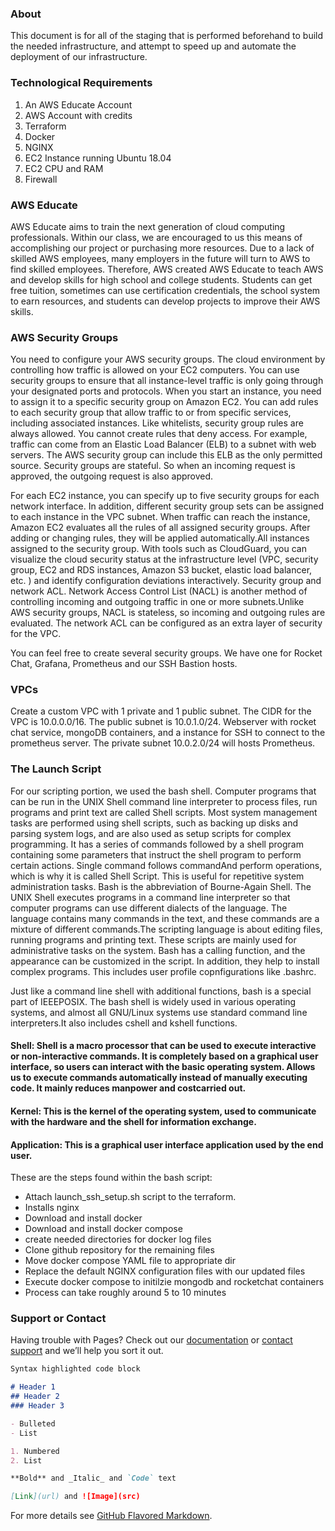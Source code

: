 ### About

This document is for all of the staging that is performed beforehand to build the needed infrastructure, and attempt to speed up and automate the deployment of our infrastructure.

### Technological Requirements

1. An AWS Educate Account
2. AWS Account with credits
3. Terraform
4. Docker
5. NGINX
6. EC2 Instance running Ubuntu 18.04
7. EC2 CPU and RAM
8. Firewall

### AWS Educate

AWS Educate aims to train the next generation of cloud computing professionals. Within our class, we are encouraged to us this means of accomplishing our project or purchasing more resources. Due to a lack of skilled AWS employees, many employers in the future will turn to AWS to find skilled employees. Therefore, AWS created AWS Educate to teach AWS and develop skills for high school and college students. Students can get free tuition, sometimes can use certification credentials, the school system to earn resources, and students can develop projects to improve their AWS skills.

### AWS Security Groups

  You need to configure your AWS security groups. The cloud environment by controlling how traffic is allowed on your EC2 computers. You can use security groups to ensure that all instance-level traffic is only going through your designated ports and protocols. When you start an instance, you need to assign it to a specific security group on Amazon EC2. You can add rules to each security group that allow traffic to or from specific services, including associated instances. Like whitelists, security group rules are always allowed. You cannot create rules that deny access. For example, traffic can come from an Elastic Load Balancer (ELB) to a subnet with web servers. The AWS security group can include this ELB as the only permitted source. Security groups are stateful. So when an incoming request is approved, the outgoing request is also approved. 
  
  For each EC2 instance, you can specify up to five security groups for each network interface.  In addition, different security group sets can be assigned to each instance in the VPC subnet. When traffic can reach the instance, Amazon EC2 evaluates all the rules of all assigned security groups. After adding or changing rules, they will be applied automatically.All instances assigned to the security group. With tools such as CloudGuard, you can visualize the cloud security status at the infrastructure level (VPC, security group, EC2 and RDS instances, Amazon S3 bucket, elastic load balancer, etc. ) and identify configuration deviations interactively. Security group and network ACL. Network Access Control List (NACL) is another method of controlling incoming and outgoing traffic in one or more subnets.Unlike AWS security groups, NACL is stateless, so incoming and outgoing rules are evaluated. The network ACL can be configured as an extra layer of security for the VPC.
  
You can feel free to create several security groups. We have one for Rocket Chat, Grafana, Prometheus and our SSH Bastion hosts.

### VPCs

Create a custom VPC with 1 private and 1 public subnet. The CIDR for the VPC is 10.0.0.0/16. The public subnet is 10.0.1.0/24. Webserver with rocket chat service, mongoDB containers, and a instance for SSH to connect to the prometheus server. The private subnet 10.0.2.0/24 will hosts Prometheus.

### The Launch Script

For our scripting portion, we used the bash shell. Computer programs that can be run in the UNIX Shell command line interpreter to process files, run programs and print text are called Shell scripts. Most system management tasks are performed using shell scripts, such as backing up disks and parsing system logs, and are also used as setup scripts for complex programming.  It has a series of commands followed by a shell program containing some parameters that instruct the shell program to perform certain actions. Single command follows commandAnd perform operations, which is why it is called Shell Script. This is useful for repetitive system administration tasks. Bash is the abbreviation of Bourne-Again Shell. The UNIX Shell executes programs in a command line interpreter so that computer programs can use different dialects of the language. The language contains many commands in the text, and these commands are a mixture of different commands.The scripting language is about editing files, running programs and printing text. These scripts are mainly used for administrative tasks on the system. Bash has a calling function, and the appearance can be customized in the script. In addition, they help to install complex programs. This includes user profile copnfigurations like .bashrc.

Just like a command line shell with additional functions, bash is a special part of IEEEPOSIX. The bash shell is widely used in various operating systems, and almost all GNU/Linux systems use standard command line interpreters.It also includes cshell and kshell functions. 
#### Shell: Shell is a macro processor that can be used to execute interactive or non-interactive commands. It is completely based on a graphical user interface, so users can interact with the basic operating system. Allows us to execute commands automatically instead of manually executing code. It mainly reduces manpower and costcarried out. 
#### Kernel: This is the kernel of the operating system, used to communicate with the hardware and the shell for information exchange. 
#### Application: This is a graphical user interface application used by the end user.

These are the steps found within the bash script:

-  Attach launch_ssh_setup.sh script to the terraform.
-  Installs nginx
-  Download and install docker
-  Download and install docker compose
-  create needed directories for docker log files
-  Clone github repository for the remaining files
-  Move docker compose YAML file to appropriate dir
-  Replace the default NGINX configuration files with our updated files
-  Execute docker compose to initilzie mongodb and rocketchat containers
-  Process can take roughly around 5 to 10 minutes
  
  ### Support or Contact

Having trouble with Pages? Check out our [documentation](https://docs.github.com/categories/github-pages-basics/) or [contact support](https://support.github.com/contact) and we’ll help you sort it out.

```markdown
Syntax highlighted code block

# Header 1
## Header 2
### Header 3

- Bulleted
- List

1. Numbered
2. List

**Bold** and _Italic_ and `Code` text

[Link](url) and ![Image](src)
```

For more details see [GitHub Flavored Markdown](https://guides.github.com/features/mastering-markdown/).

